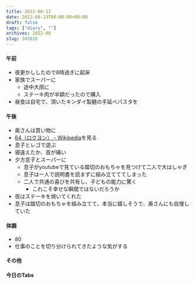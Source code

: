 ```yaml
---
title: 2022-08-13
date: 2022-08-13T00:00:00+09:00
draft: false
tags: ["diary", ""]
archives: 2022-08
slug: 343616
---
```

#### 午前
- 夜更かししたので8時過ぎに起床
- 家族でスーパーに
  - 途中大雨に
  - ステーキ肉が半額だったので購入
- 昼食は自宅で、頂いたキンダイ製麺の手延べパスタを
#### 午後
- 奥さんは買い物に
- [64（ロクヨン） - Wikipedia](https://ja.wikipedia.org/wiki/64%EF%BC%88%E3%83%AD%E3%82%AF%E3%83%A8%E3%83%B3%EF%BC%89)を見る
- 息子とレゴで遊ぶ
- 寝違えたか、首が痛い
- 夕方息子とスーパーに
  - 息子がyoutubeで見ている踏切のおもちゃを見つけて二人で大はしゃぎ
  - 息子は一人で説明書を読まずに組み立てててしまった
  - 二人で共通の喜びを共有し、子どもの能力に驚く
    - これこそ幸せな瞬間ではないだろうか
- 夜はステーキを焼いてくれた
- 息子は踏切のおもちゃを組み立てて、本当に嬉しそうで、奥さんにも自慢していた
#### 体調
- 80
- 仕事のことを切り分けられてきたような気がする
#### その他
#### 今日のTabs